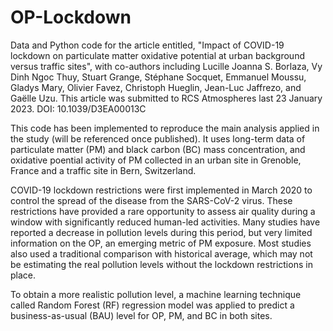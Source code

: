# OP-Lockdown

Data and Python code for the article entitled, "Impact of COVID-19 lockdown on particulate matter oxidative potential at urban background versus traffic sites", with co-authors including Lucille Joanna S. Borlaza, Vy Dinh Ngoc Thuy, Stuart Grange, Stéphane Socquet, Emmanuel Moussu, Gladys Mary, Olivier Favez, Christoph Hueglin, Jean-Luc Jaffrezo, and Gaëlle Uzu. This article was submitted to RCS Atmospheres last 23 January 2023. DOI: 10.1039/D3EA00013C

This code has been implemented to reproduce the main analysis applied in the study (will be referenced once published). It uses long-term data of particulate matter (PM) and black carbon (BC) mass concentration, and oxidative poential activity of PM collected in an urban site in Grenoble, France and a traffic site in Bern, Switzerland. 

COVID-19 lockdown restrictions were first implemented in March 2020 to control the spread of the disease from the SARS-CoV-2 virus. These restrictions have provided a rare opportunity to assess air quality during a window with significantly reduced human-led activities. Many studies have reported a decrease in pollution levels during this period, but very limited information on the OP, an emerging metric of PM exposure. Most studies also used a traditional comparison with historical average, which may not be estimating the real pollution levels without the lockdown restrictions in place. 

To obtain a more realistic pollution level, a machine learning technique called Random Forest (RF) regression model was applied to predict a business-as-usual (BAU) level for OP, PM, and BC in both sites. 
